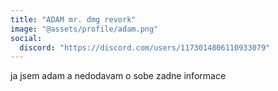 ```yaml
---
title: "ADAM mr. dmg revork"
image: "@assets/profile/adam.png"
social:
  discord: "https://discord.com/users/1173014806110933079"
---
```

ja jsem adam a nedodavam o sobe zadne informace
